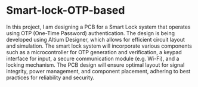 # Smart-lock-OTP-based
In this project, I am designing a PCB for a Smart Lock system that operates using OTP (One-Time Password) authentication. The design is being developed using Altium Designer, which allows for efficient circuit layout and simulation. The smart lock system will incorporate various components such as a microcontroller for OTP generation and verification, a keypad  interface for input, a secure communication module (e.g. Wi-Fi), and a locking mechanism. The PCB design will ensure optimal layout for signal integrity, power management, and component placement, adhering to best practices for reliability and security.
